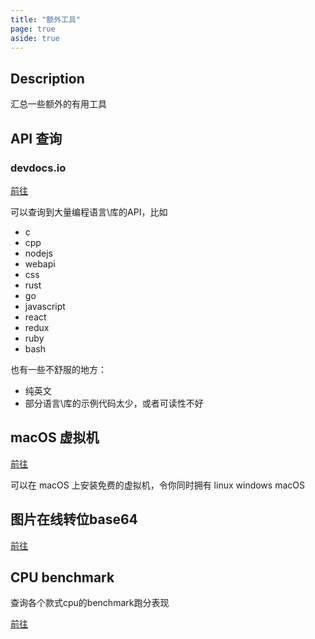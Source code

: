 ```yaml
---
title: "额外工具"
page: true
aside: true
---
```


## Description
汇总一些额外的有用工具

## API 查询
### devdocs.io
[前往](https://devdocs.io/)

<LoadingPreviewCard url="https://devdocs.io/" />

可以查询到大量编程语言\库的API，比如
- c 
- cpp 
- nodejs
- webapi
- css
- rust
- go
- javascript
- react
- redux
- ruby
- bash

也有一些不舒服的地方：
- 纯英文
- 部分语言\库的示例代码太少，或者可读性不好



## macOS 虚拟机
[前往](https://mac.getutm.app/)

<LoadingPreviewCard url="https://mac.getutm.app/" />

可以在 macOS 上安装免费的虚拟机，令你同时拥有 linux windows macOS


## 图片在线转位base64
[前往](https://www.base64-image.de/)


## CPU benchmark
查询各个款式cpu的benchmark跑分表现

[前往](https://www.cpubenchmark.net/mid_range_cpus.html)